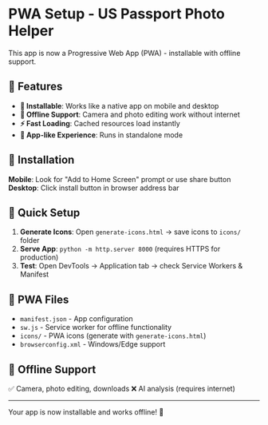 # PWA Setup - US Passport Photo Helper

This app is now a Progressive Web App (PWA) - installable with offline support.

## 🚀 Features

- **📱 Installable**: Works like a native app on mobile and desktop
- **🔄 Offline Support**: Camera and photo editing work without internet
- **⚡ Fast Loading**: Cached resources load instantly
- **🎯 App-like Experience**: Runs in standalone mode

## 📱 Installation

**Mobile**: Look for "Add to Home Screen" prompt or use share button
**Desktop**: Click install button in browser address bar

## 🔧 Quick Setup

1. **Generate Icons**: Open `generate-icons.html` → save icons to `icons/` folder
2. **Serve App**: `python -m http.server 8000` (requires HTTPS for production)
3. **Test**: Open DevTools → Application tab → check Service Workers & Manifest

## 📁 PWA Files

- `manifest.json` - App configuration
- `sw.js` - Service worker for offline functionality
- `icons/` - PWA icons (generate with `generate-icons.html`)
- `browserconfig.xml` - Windows/Edge support

## 🔄 Offline Support

✅ Camera, photo editing, downloads
❌ AI analysis (requires internet)

---

Your app is now installable and works offline! 🎉 